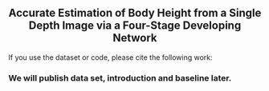 ## <center> Accurate Estimation of Body Height from a Single Depth Image      via a Four-Stage Developing Network </center>

If you use the dataset or code, please cite the following work:

### We will publish data set, introduction and baseline later.
